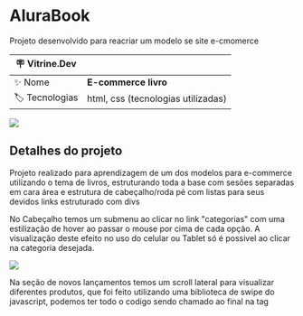 # AluraBook

Projeto desenvolvido para reacriar um modelo se site e-cmomerce

| :placard: Vitrine.Dev |     |
| -------------  | --- |
| :sparkles: Nome        | **E-commerce livro**
| :label: Tecnologias | html, css (tecnologias utilizadas)



![](https://user-images.githubusercontent.com/89817889/194180827-257e3810-d3ba-4cba-afff-41163c44c2cc.png#vitrinedev)


## Detalhes do projeto

Projeto realizado para aprendizagem de um dos modelos para e-commerce utilizando o tema de livros, estruturando toda a base com sesões separadas em cara área e estrutura de cabeçalho/roda pé com listas para seus devidos links estruturado com divs

No Cabeçalho temos um submenu ao clicar no link "categorias" com uma estilização de hover ao passar o mouse por cima de cada opção.
A visualização deste efeito no uso do celular ou Tablet só é possivel ao clicar na categoria desejada.

<div aligner="center">
<img src="https://user-images.githubusercontent.com/89817889/194180902-db26e401-b2a6-4344-829e-9c80a9622b7a.png">
</div>

<div aligner="center">
  <p>Na seção de novos lançamentos temos um scroll lateral para visualizar diferentes produtos, que foi feito utilizando uma biblioteca de swipe do javascript, podemos ter todo o codigo sendo chamado ao final na tag <script>
 
<div alingner="center">
<img src="https://user-images.githubusercontent.com/89817889/194180940-88c7beee-afad-411d-91c0-118c30886b7c.png">
</div>

<p>Todo o projeto foi realizado com HTML, CSS e JavaScript, realizando assim todas as opções de scroll da tela lateral e responsividade, dando ao usuário mais opções de navegações como, celular, tablet, tv ou pc com diferentes tamanhos de tela.
<p>Na barra de pesquisa feita com input type="search" foi estilizado para que tenha uma imagem pequena para ilustrar o que buscar em cada uma, toda essa estilização foi feita pelo css dando uma referência visual melhor ao usuário como mostrado abaixo.

<div alingner="center">
<img src="https://user-images.githubusercontent.com/89817889/194180868-c9172ef9-7ccc-410e-bf3e-112411d3a443.png">
</div>

<p>Sua semantica esta estruturada seguindo as classes do HTML.

<p>O css foi todo separado por seções na pasta Style para semantica e manter um cógigo mais limpo e reduzido, fando assim ficar amis facil de encontrar onde alterar caso necessário.
<p>O rodapé foi todo alinhadao utilizando  display: flex; e justify-content: space-around; para mante-lo separado em colunas de forma que formace uma tabela invisivel para o designer da página.</div>

<div alingner="center">
<img src="https://user-images.githubusercontent.com/89817889/194180922-0bc89315-82a0-486e-857b-cc56ff42c120.png">
</div>

<div aligner="center">
<p> no CSS também foi utilizado o recurso de reset para poder configura-lo do zero e facilitar na elaboração da estrutura corretamente como desejado.
  <p> Todo o cógido como dito anteriormente é responsivo utilizando o @media screen.
    <p> O código foi iniciado utilizando a visualização mobile na referência do Iphone X e redimencionado para telas maiores com 1024px e 1728px.
<p>Sua primeira ateração seria em janelas com (max-width: 1200px) seguido de outra apresentação caso a janela seja menor com (max-width: 960px)
  <img scr="https://user-images.githubusercontent.com/89817889/193364080-0e0c2ee3-339f-41e9-ac2c-d34a049449fd.png">
</div>

![](https://user-images.githubusercontent.com/89817889/193363286-a179d694-9cf3-4737-a006-4ecf3f65975a.jpg)
